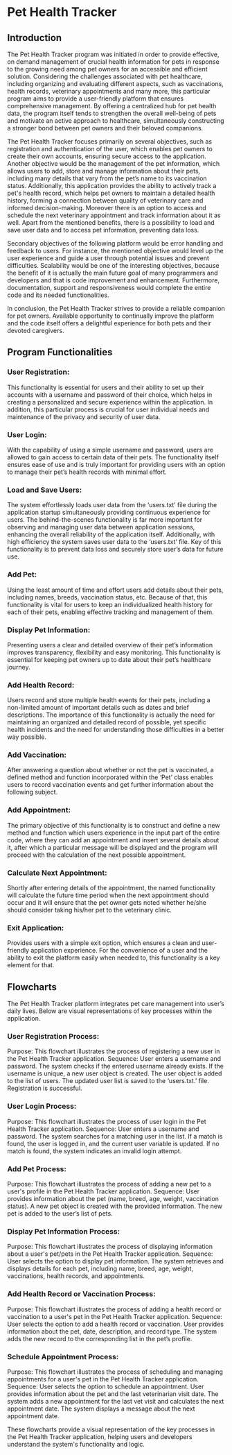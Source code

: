 # Pet Health Tracker

## Introduction

The Pet Health Tracker program was initiated in order to provide effective, on demand management of crucial health information for pets in response to the growing need among pet owners for an accessible and efficient solution. Considering the challenges associated with pet healthcare, including organizing and evaluating different aspects, such as vaccinations, health records, veterinary appointments and many more, this particular program aims to provide a user-friendly platform that ensures comprehensive management. By offering a centralized hub for pet health data, the program itself tends to strengthen the overall well-being of pets and motivate an active approach to healthcare, simultaneously constructing a stronger bond between pet owners and their beloved companions.

The Pet Health Tracker focuses primarily on several objectives, such as registration and authentication of the user, which enables pet owners to create their own accounts, ensuring secure access to the application. Another objective would be the management of the pet information, which allows users to add, store and manage information about their pets, including many details that vary from the pet’s name to its vaccination status. Additionally, this application provides the ability to actively track a pet's health record, which helps pet owners to maintain a detailed health history, forming a connection between quality of veterinary care and informed decision-making. Moreover there is an option to access and schedule the next veterinary appointment and track information about it as well. Apart from the mentioned benefits, there is a possibility to load and save user data and to access pet information, preventing data loss.

Secondary objectives of the following platform would be error handling and feedback to users. For instance, the mentioned objective would level up the user experience and guide a user through potential issues and prevent difficulties. Scalability would be one of the interesting objectives, because the benefit of it is actually the main future goal of many programmers and developers and that is code improvement and enhancement. Furthermore, documentation, support and responsiveness would complete the entire code and its needed functionalities.

In conclusion, the Pet Health Tracker strives to provide a reliable companion for pet owners. Available opportunity to continually improve the platform and the code itself offers a delightful experience for both pets and their devoted caregivers.

## Program Functionalities

### User Registration: 
This functionality is essential for users and their ability to set up their accounts with a username and password of their choice, which helps in creating a personalized and secure experience within the application. In addition, this particular process is crucial for user individual needs and maintenance of the privacy and security of user data.

### User Login: 
With the capability of using a simple username and password, users are allowed to gain access to certain data of their pets. The functionality itself ensures ease of use and is truly important for providing users with an option to manage their pet’s health records with minimal effort.

### Load and Save Users: 
The system effortlessly loads user data from the ‘users.txt’ file during the application startup simultaneously providing continuous experience for users. The behind-the-scenes functionality is far more important for observing and managing user data between application sessions, enhancing the overall reliability of the application itself. Additionally, with high efficiency the system saves user data to the ‘users.txt’ file. Key of this functionality is to prevent data loss and securely store user’s data for future use.

### Add Pet: 
Using the least amount of time and effort users add details about their pets, including names, breeds, vaccination status, etc. Because of that, this functionality is vital for users to keep an individualized health history for each of their pets, enabling effective tracking and management of them.

### Display Pet Information: 
Presenting users a clear and detailed overview of their pet’s information improves transparency, flexibility and easy monitoring. This functionality is essential for keeping pet owners up to date about their pet’s healthcare journey.

### Add Health Record: 
Users record and store multiple health events for their pets, including a non-limited amount of important details such as dates and brief descriptions. The importance of this functionality is actually the need for maintaining an organized and detailed record of possible, yet specific health incidents and the need for understanding those difficulties in a better way possible.

### Add Vaccination: 
After answering a question about whether or not the pet is vaccinated, a defined method and function incorporated within the ‘Pet’ class enables users to record vaccination events and get further information about the following subject.

### Add Appointment: 
The primary objective of this functionality is to construct and define a new method and function which users experience in the input part of the entire code, where they can add an appointment and insert several details about it, after which a particular message will be displayed and the program will proceed with the calculation of the next possible appointment.

### Calculate Next Appointment: 
Shortly after entering details of the appointment, the named functionality will calculate the future time period when the next appointment should occur and it will ensure that the pet owner gets noted whether he/she should consider taking his/her pet to the veterinary clinic.

### Exit Application: 
Provides users with a simple exit option, which ensures a clean and user-friendly application experience. For the convenience of a user and the ability to exit the platform easily when needed to, this functionality is a key element for that.

## Flowcharts

The Pet Health Tracker platform integrates pet care management into user’s daily lives. Below are visual representations of key processes within the application.

### User Registration Process:
Purpose: This flowchart illustrates the process of registering a new user in the Pet Health Tracker application.
Sequence:
User enters a username and password.
The system checks if the entered username already exists.
If the username is unique, a new user object is created.
The user object is added to the list of users.
The updated user list is saved to the ‘users.txt.’ file.
Registration is successful.

### User Login Process:
Purpose: This flowchart illustrates the process of user login in the Pet Health Tracker application.
Sequence:
User enters a username and password.
The system searches for a matching user in the list.
If a match is found, the user is logged in, and the current user variable is updated.
If no match is found, the system indicates an invalid login attempt.

### Add Pet Process:
Purpose: This flowchart illustrates the process of adding a new pet to a user's profile in the Pet Health Tracker application.
Sequence:
User provides information about the pet (name, breed, age, weight, vaccination status).
A new pet object is created with the provided information.
The new pet is added to the user’s list of pets.

### Display Pet Information Process:
Purpose: This flowchart illustrates the process of displaying information about a user's pet/pets in the Pet Health Tracker application.
Sequence:
User selects the option to display pet information.
The system retrieves and displays details for each pet, including name, breed, age, weight, vaccinations, health records, and appointments.

### Add Health Record or Vaccination Process:
Purpose: This flowchart illustrates the process of adding a health record or vaccination to a user's pet in the Pet Health Tracker application.
Sequence:
User selects the option to add a health record or vaccination.
User provides information about the pet, date, description, and record type.
The system adds the new record to the corresponding list in the pet’s profile.

### Schedule Appointment Process:
Purpose: This flowchart illustrates the process of scheduling and managing appointments for a user's pet in the Pet Health Tracker application.
Sequence:
User selects the option to schedule an appointment.
User provides information about the pet and the last veterinarian visit date.
The system adds a new appointment for the last vet visit and calculates the next appointment date.
The system displays a message about the next appointment date.

These flowcharts provide a visual representation of the key processes in the Pet Health Tracker application, helping users and developers understand the system's functionality and logic.

